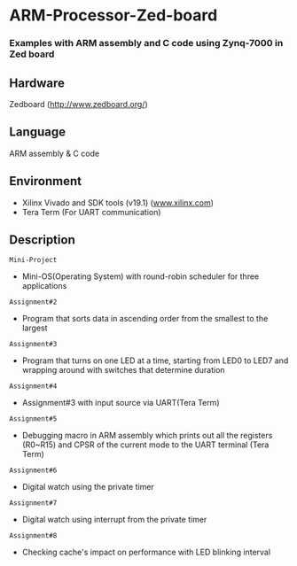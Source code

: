 # ARM-Processor-Zed-board
### Examples with ARM assembly and C code using Zynq-7000 in Zed board

## Hardware
Zedboard (http://www.zedboard.org/)

## Language
ARM assembly & C code

## Environment
- Xilinx Vivado and SDK tools (v19.1) (www.xilinx.com)
- Tera Term (For UART communication)

## Description
`Mini-Project`
- Mini-OS(Operating System) with round-robin scheduler
for three applications

`Assignment#2`
- Program that sorts data in ascending order from the smallest to the largest

`Assignment#3`
- Program that turns on one LED at a time, starting from LED0 to LED7 and wrapping around with switches that determine duration

`Assignment#4`
- Assignment#3 with input source via UART(Tera Term)

`Assignment#5`
- Debugging macro in ARM assembly which prints out all the registers (R0~R15) and CPSR of the current mode to the UART terminal (Tera Term)

`Assignment#6`
- Digital watch using the private timer

`Assignment#7`
- Digital watch using interrupt from the private timer

`Assignment#8`
- Checking cache's impact on performance with LED blinking interval
